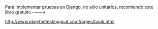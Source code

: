 Para implementar pruebas en Django, no sólo unitarios, recomiendo este libro gratuito ----> 

http://www.obeythetestinggoat.com/pages/book.html